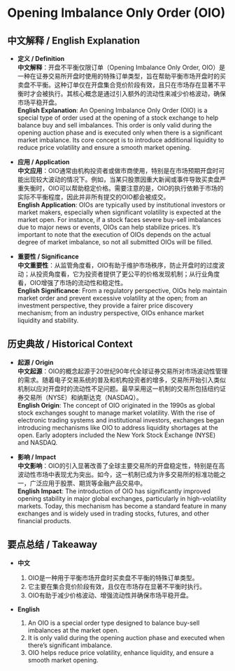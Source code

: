 # Opening Imbalance Only Order (OIO)

## 中文解释 / English Explanation

* **定义 / Definition**  
  **中文解释**：开盘不平衡仅限订单（Opening Imbalance Only Order, OIO）是一种在证券交易所开盘时使用的特殊订单类型，旨在帮助平衡市场开盘时的买卖盘不平衡。这种订单仅在开盘集合竞价阶段有效，且只在市场存在显著不平衡时才会被执行。其核心概念是通过引入额外的流动性来减少价格波动，确保市场平稳开盘。  
  **English Explanation**: An Opening Imbalance Only Order (OIO) is a special type of order used at the opening of a stock exchange to help balance buy and sell imbalances. This order is only valid during the opening auction phase and is executed only when there is a significant market imbalance. Its core concept is to introduce additional liquidity to reduce price volatility and ensure a smooth market opening.

* **应用 / Application**  
  **中文应用**：OIO通常由机构投资者或做市商使用，特别是在市场预期开盘时可能出现较大波动的情况下。例如，当某只股票因重大新闻或事件导致买卖盘严重失衡时，OIO可以帮助稳定价格。需要注意的是，OIO的执行依赖于市场的实际不平衡程度，因此并非所有提交的OIO都会被成交。  
  **English Application**: OIOs are typically used by institutional investors or market makers, especially when significant volatility is expected at the market open. For instance, if a stock faces severe buy-sell imbalances due to major news or events, OIOs can help stabilize prices. It’s important to note that the execution of OIOs depends on the actual degree of market imbalance, so not all submitted OIOs will be filled.

* **重要性 / Significance**  
  **中文重要性**：从监管角度看，OIO有助于维护市场秩序，防止开盘时的过度波动；从投资角度看，它为投资者提供了更公平的价格发现机制；从行业角度看，OIO增强了市场的流动性和稳定性。  
  **English Significance**: From a regulatory perspective, OIOs help maintain market order and prevent excessive volatility at the open; from an investment perspective, they provide a fairer price discovery mechanism; from an industry perspective, OIOs enhance market liquidity and stability.

## 历史典故 / Historical Context

* **起源 / Origin**  
  **中文起源**：OIO的概念起源于20世纪90年代全球证券交易所对市场波动性管理的需求。随着电子交易系统的普及和机构投资者的增多，交易所开始引入类似机制以应对开盘时的流动性不足问题。最早采用这一机制的交易所包括纽约证券交易所（NYSE）和纳斯达克（NASDAQ）。  
  **English Origin**: The concept of OIO originated in the 1990s as global stock exchanges sought to manage market volatility. With the rise of electronic trading systems and institutional investors, exchanges began introducing mechanisms like OIO to address liquidity shortages at the open. Early adopters included the New York Stock Exchange (NYSE) and NASDAQ.

* **影响 / Impact**  
  **中文影响**：OIO的引入显著改善了全球主要交易所的开盘稳定性，特别是在高波动性市场中表现尤为突出。如今，这一机制已成为许多交易所的标准功能之一，广泛应用于股票、期货等金融产品交易中。  
  **English Impact**: The introduction of OIO has significantly improved opening stability in major global exchanges, particularly in high-volatility markets. Today, this mechanism has become a standard feature in many exchanges and is widely used in trading stocks, futures, and other financial products.

## 要点总结 / Takeaway

* **中文**  
  1. OIO是一种用于平衡市场开盘时买卖盘不平衡的特殊订单类型。
  2. 它主要在集合竞价阶段有效，且仅在市场存在显著不平衡时执行。
  3. OIO有助于减少价格波动、增强流动性并确保市场平稳开盘。

* **English**  
  1. An OIO is a special order type designed to balance buy-sell imbalances at the market open.
  2. It is only valid during the opening auction phase and executed when there’s significant imbalance.
  3. OIO helps reduce price volatility, enhance liquidity, and ensure a smooth market opening.